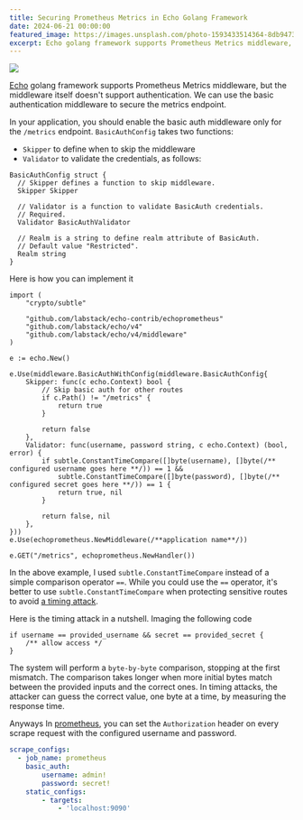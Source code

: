 ```yaml
---
title: Securing Prometheus Metrics in Echo Golang Framework
date: 2024-06-21 00:00:00
featured_image: https://images.unsplash.com/photo-1593433514364-8db94732d06d
excerpt: Echo golang framework supports Prometheus Metrics middleware, but the middleware itself doesn't support authentication. We can use the basic authentication middleware to secure the metrics endpoint.
---
```


![](https://images.unsplash.com/photo-1593433514364-8db94732d06d)

[Echo](https://echo.labstack.com/) golang framework supports Prometheus Metrics middleware, but the middleware itself doesn't support authentication. We can use the basic authentication middleware to secure the metrics endpoint.

In your application, you should enable the basic auth middleware only for the `/metrics` endpoint. `BasicAuthConfig` takes two functions:

- `Skipper` to define when to skip the middleware
- `Validator` to validate the credentials, as follows:

```golang
BasicAuthConfig struct {
  // Skipper defines a function to skip middleware.
  Skipper Skipper

  // Validator is a function to validate BasicAuth credentials.
  // Required.
  Validator BasicAuthValidator

  // Realm is a string to define realm attribute of BasicAuth.
  // Default value "Restricted".
  Realm string
}
```

Here is how you can implement it

```golang
import (
    "crypto/subtle"

    "github.com/labstack/echo-contrib/echoprometheus"
    "github.com/labstack/echo/v4"
    "github.com/labstack/echo/v4/middleware"
)

e := echo.New()

e.Use(middleware.BasicAuthWithConfig(middleware.BasicAuthConfig{
    Skipper: func(c echo.Context) bool {
        // Skip basic auth for other routes
        if c.Path() != "/metrics" {
            return true
        }

        return false
    },
    Validator: func(username, password string, c echo.Context) (bool, error) {
        if subtle.ConstantTimeCompare([]byte(username), []byte(/** configured username goes here **/)) == 1 &&
            subtle.ConstantTimeCompare([]byte(password), []byte(/** configured secret goes here **/)) == 1 {
            return true, nil
        }

        return false, nil
    },
}))
e.Use(echoprometheus.NewMiddleware(/**application name**/))

e.GET("/metrics", echoprometheus.NewHandler())
```

In the above example, I used `subtle.ConstantTimeCompare` instead of a simple comparison operator `==`. While you could use the `==` operator, it's better to use `subtle.ConstantTimeCompare` when protecting sensitive routes to avoid [a timing attack](https://en.wikipedia.org/wiki/Timing_attack).

Here is the timing attack in a nutshell. Imaging the following code

```golang
if username == provided_username && secret == provided_secret {
    /** allow access */
}
```

The system will perform a `byte-by-byte` comparison, stopping at the first mismatch. The comparison takes longer when more initial bytes match between the provided inputs and the correct ones. In timing attacks, the attacker can guess the correct value, one byte at a time, by measuring the response time.

Anyways In [prometheus](https://prometheus.io/), you can set the `Authorization` header on every scrape request with the configured username and password.

```yaml
scrape_configs:
  - job_name: prometheus
    basic_auth:
        username: admin!
        password: secret!
    static_configs:
        - targets:
            - 'localhost:9090'
```
